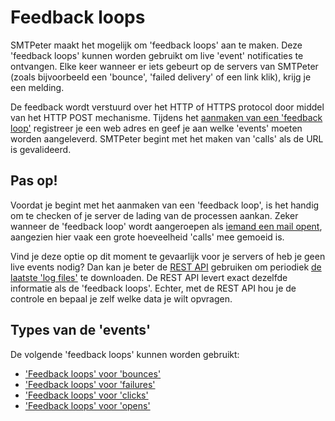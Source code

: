 # Feedback loops

SMTPeter maakt het mogelijk om 'feedback loops' aan te maken. Deze 'feedback loops'
kunnen worden gebruikt om live 'event' notificaties te ontvangen. Elke keer wanneer 
er iets gebeurt op de servers van SMTPeter (zoals bijvoorbeeld een 'bounce', 'failed delivery' 
of een link klik), krijg je een melding.

De feedback wordt verstuurd over het HTTP of HTTPS protocol door middel van 
het HTTP POST mechanisme. Tijdens het [aanmaken van een 'feedback loop'](feedback-setup) 
registreer je een web adres en geef je aan welke 'events' moeten worden aangeleverd.
SMTPeter begint met het maken van 'calls' als de URL is gevalideerd.  


## Pas op!

Voordat je begint met het aanmaken van een 'feedback loop', is het handig om te checken of
je server de lading van de processen aankan. Zeker wanneer de 'feedback loop' wordt 
aangeroepen als [iemand een mail opent](feedback-opens), aangezien hier vaak een grote
hoeveelheid 'calls' mee gemoeid is.

Vind je deze optie op dit moment te gevaarlijk voor je servers of heb je geen live events
nodig? Dan kan je beter de [REST API](rest-api) gebruiken om periodiek [de laatste 'log files'](rest-logfiles)
te downloaden. De REST API levert exact dezelfde informatie als de 'feedback loops'.
Echter, met de REST API hou je de controle en bepaal je zelf welke data je wilt opvragen.


## Types van de 'events'

De volgende 'feedback loops' kunnen worden gebruikt:

* ['Feedback loops' voor 'bounces'](feedback-bounces)
* ['Feedback loops' voor 'failures'](feedback-failures)
* ['Feedback loops' voor 'clicks'](feedback-clicks)
* ['Feedback loops' voor 'opens'](feedback-opens)
